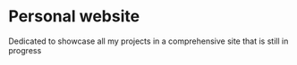 # Personal website

Dedicated to showcase all my projects in a comprehensive site that is still in progress 